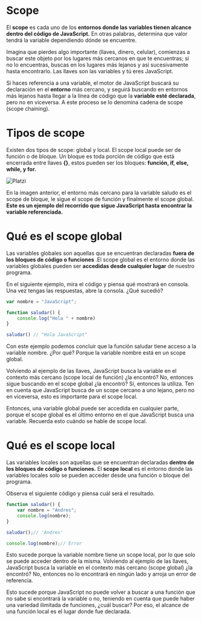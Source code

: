 # Scope

El **scope** es cada uno de los **entornos donde las variables tienen alcance dentro del código de JavaScript.** En otras palabras, determina que valor tendrá la variable dependiendo dónde se encuentre.

Imagina que pierdes algo importante (llaves, dinero, celular), comienzas a buscar este objeto por los lugares más cercanos en que te encuentras; si no lo encuentras, buscas en los lugares más lejanos y así sucesivamente hasta encontrarlo. Las llaves son las variables y tú eres JavaScript.

Si haces referencia a una variable, el motor de JavaScript buscará su declaración en el **entorno** más cercano, y seguirá buscando en entornos más lejanos hasta llegar a la línea de código que la **variable esté declarada**, pero no en viceversa. A este proceso se lo denomina cadena de scope (scope chaining).

# Tipos de scope
Existen dos tipos de scope: global y local. El scope local puede ser de función o de bloque. Un bloque es toda porción de código que está encerrada entre llaves **{}**, estos pueden ser los bloques: **función, if, else, while, y for.**

![Platzi](https://static.platzi.com/media/articlases/Images/scope_closure01.PNG)

En la imagen anterior, el entorno más cercano para la variable saludo es el scope de bloque, le sigue el scope de función y finalmente el scope global. **Este es un ejemplo del recorrido que sigue JavaScript hasta encontrar la variable referenciada.**

# Qué es el scope global
Las variables globales son aquellas que se encuentran declaradas **fuera de los bloques de código o funciones** .El scope global es el entorno donde las variables globales pueden ser **accedidas desde cualquier lugar** de nuestro programa.

En el siguiente ejemplo, mira el código y piensa qué mostrará en consola. Una vez tengas las respuestas, abre la consola. ¿Qué sucedió?

```js
var nombre = "JavaScript";

function saludar() {
    console.log("Hola " + nombre)
}

saludar() // "Hola JavaScript"
```
Con este ejemplo podemos concluir que la función saludar tiene acceso a la variable nombre. ¿Por qué? Porque la variable nombre está en un scope global.

Volviendo al ejemplo de las llaves, JavaScript busca la variable en el contexto más cercano (scope local de función) ¿la encontró? No, entonces sigue buscando en el scope global ¿la encontró? Sí, entonces la utiliza. Ten en cuenta que JavaScript busca de un scope cercano a uno lejano, pero no en viceversa, esto es importante para el scope local.

Entonces, una variable global puede ser accedida en cualquier parte, porque el scope global es el último entorno en el que JavaScript busca una variable. Recuerda esto cuándo se hable de scope local.
# Qué es el scope local
Las variables locales son aquellas que se encuentran declaradas **dentro de los bloques de código o funciones.** El **scope local** es el entorno donde las variables locales solo se pueden acceder desde una función o bloque del programa.

Observa el siguiente código y piensa cuál será el resultado.

```js
function saludar() {
    var nombre = "Andres";
    console.log(nombre);
}

saludar();// 'Andres'

console.log(nombre);// Error
```

Esto sucede porque la variable nombre tiene un scope local, por lo que solo se puede acceder dentro de la misma. Volviendo al ejemplo de las llaves, JavaScript busca la variable en el contexto más cercano (scope global) ¿la encontró? No, entonces no lo encontrará en ningún lado y arroja un error de referencia.

Esto sucede porque JavaScript no puede volver a buscar a una función que no sabe si encontrará la variable o no, teniendo en cuenta que puede haber una variedad ilimitada de funciones, ¿cuál buscar? Por eso, el alcance de una función local es el lugar donde fue declarada.